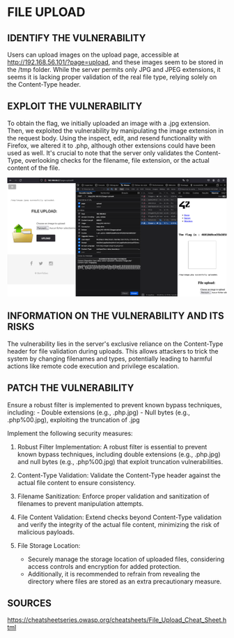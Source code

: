 # FILE UPLOAD

## IDENTIFY THE VULNERABILITY

Users can upload images on the upload page, accessible at http://192.168.56.101/?page=upload, and these images seem to be stored in the /tmp folder. While the server permits only JPG and JPEG extensions, it seems it is lacking proper validation of the real file type, relying solely on the Content-Type header.

## EXPLOIT THE VULNERABILITY

To obtain the flag, we initially uploaded an image with a .jpg extension. Then, we exploited the vulnerability by manipulating the image extension in the request body. Using the inspect, edit, and resend functionality with Firefox, we altered it to .php, although other extensions could have been used as well. It's crucial to note that the server only validates the Content-Type, overlooking checks for the filename, file extension, or the actual content of the file.

![Upload Image](./upload_img.png)

## INFORMATION ON THE VULNERABILITY AND ITS RISKS

The vulnerability lies in the server's exclusive reliance on the Content-Type header for file validation during uploads. This allows attackers to trick the system by changing filenames and types, potentially leading to harmful actions like remote code execution and privilege escalation.

## PATCH THE VULNERABILITY

Ensure a robust filter is implemented to prevent known bypass techniques, including: - Double extensions (e.g., .php.jpg) - Null bytes (e.g., .php%00.jpg), exploiting the truncation of .jpg

Implement the following security measures:

1. Robust Filter Implementation:
   A robust filter is essential to prevent known bypass techniques, including double extensions (e.g., .php.jpg) and null bytes (e.g., .php%00.jpg) that exploit truncation vulnerabilities.

2. Content-Type Validation:
   Validate the Content-Type header against the actual file content to ensure consistency.

3. Filename Sanitization:
   Enforce proper validation and sanitization of filenames to prevent manipulation attempts.

4. File Content Validation:
   Extend checks beyond Content-Type validation and verify the integrity of the actual file content, minimizing the risk of malicious payloads.

5. File Storage Location:
   - Securely manage the storage location of uploaded files, considering access controls and encryption for added protection.
   - Additionally, it is recommended to refrain from revealing the directory where files are stored as an extra precautionary measure.

## SOURCES

https://cheatsheetseries.owasp.org/cheatsheets/File_Upload_Cheat_Sheet.html

